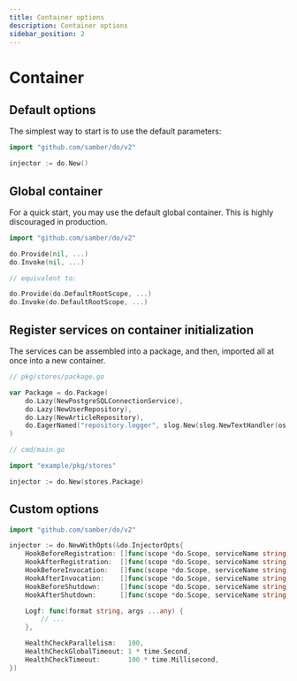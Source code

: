 ```yaml
---
title: Container options
description: Container options
sidebar_position: 2
---
```


# Container

## Default options

The simplest way to start is to use the default parameters:

```go
import "github.com/samber/do/v2"

injector := do.New()
```

## Global container

For a quick start, you may use the default global container. This is highly discouraged in production.

```go
import "github.com/samber/do/v2"

do.Provide(nil, ...)
do.Invoke(nil, ...)

// equivalent to:

do.Provide(do.DefaultRootScope, ...)
do.Invoke(do.DefaultRootScope, ...)
```

## Register services on container initialization

The services can be assembled into a package, and then, imported all at once into a new container.

```go
// pkg/stores/package.go

var Package = do.Package(
    do.Lazy(NewPostgreSQLConnectionService),
    do.Lazy(NewUserRepository),
    do.Lazy(NewArticleRepository),
    do.EagerNamed("repository.logger", slog.New(slog.NewTextHandler(os.Stdout, nil))),
)
```

```go
// cmd/main.go

import "example/pkg/stores"

injector := do.New(stores.Package)
```

## Custom options

```go
import "github.com/samber/do/v2"

injector := do.NewWithOpts(&do.InjectorOpts{
    HookBeforeRegistration: []func(scope *do.Scope, serviceName string){},
    HookAfterRegistration:  []func(scope *do.Scope, serviceName string){},
    HookBeforeInvocation:   []func(scope *do.Scope, serviceName string){},
    HookAfterInvocation:    []func(scope *do.Scope, serviceName string, err error){},
    HookBeforeShutdown:     []func(scope *do.Scope, serviceName string){},
    HookAfterShutdown:      []func(scope *do.Scope, serviceName string, err error){},

    Logf: func(format string, args ...any) {
        // ...
    },

    HealthCheckParallelism:   100,
    HealthCheckGlobalTimeout: 1 * time.Second,
    HealthCheckTimeout:       100 * time.Millisecond,
})
```

